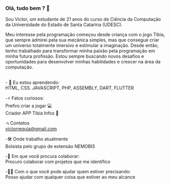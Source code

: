 ### Olá, tudo bem ? 👋

Sou Victor, um estudante de 21 anos do curso de Ciência da Computação da Universidade do Estado de Santa Catarina (UDESC). 

Meu interesse pela programação começou desde criança com o jogo Tibia, que sempre admirei pela sua mecânica simples, mas que consegue criar um universo totalmente imersivo e estimular a imaginação. Desde então, tenho trabalhado para transformar minha paixão pela programação em minha futura profissão. Estou sempre buscando novos desafios e oportunidades para desenvolver minhas habilidades e crescer na área da computação.

<br>- 🌱 Eu estou aprendendo:
<br>HTML, CSS. JAVASCRIPT, PHP, ASSEMBLY, DART, FLUTTER<br>

-⚡ Fatos curiosos:
<br>Prefiro criar a jogar 💻
<br>Criador APP Tibia Infos 🧙<br>

-📞 Contatos
<br>victorrequia@gmail.com<br>

-🛠 Onde trabalho atualmente
<br>Bolsista pelo grupo de extensão NEMOBIS

-👯 Em que você procura colaborar:
<br>Procuro colaborar com projetos que me identifico<br>

-✌🏼 Com o que você pode ajudar quem estiver precisando:
<br>Posso ajudar com qualquer coisa que estiver ao meu alcance<br>
<!--
**victorrequia/victorrequia** is a ✨ _special_ ✨ repository because its `README.md` (this file) appears on your GitHub profile.

Here are some ideas to get you started:

- 🔭 I’m currently working on ...
- 🌱 I’m currently learning ...
- 👯 I’m looking to collaborate on ...
- 🤔 I’m looking for help with ...
- 💬 Ask me about ...
- 📫 How to reach me: ...
- 😄 Pronouns: ...
- ⚡ Fun fact: ...
-->
